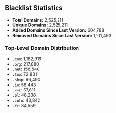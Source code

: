 ## Blacklist Statistics

- **Total Domains:** 2,525,211
- **Unique Domains:** 2,525,211
- **Added Domains Since Last Version:** 604,788
- **Removed Domains Since Last Version:** 1,101,493

### Top-Level Domain Distribution

-  `.com`: 1,182,916
-  `.org`: 217,880
-  `.net`: 156,540
-  `.top`: 72,831
-  `.shop`: 66,493
-  `.io`: 58,443
-  `.xyz`: 57,611
-  `.pl`: 48,238
-  `.info`: 43,842
-  `.fr`: 34,559
